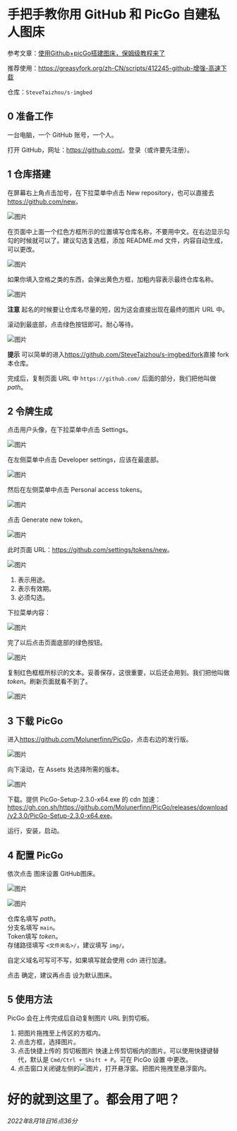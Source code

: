 # 手把手教你用 GitHub 和 PicGo 自建私人图床

参考文章：[使用Github+picGo搭建图床，保姆级教程来了](https://zhuanlan.zhihu.com/p/489236769 "知乎")

推荐使用：<https://greasyfork.org/zh-CN/scripts/412245-github-增强-高速下载>

仓库：`SteveTaizhou/s-imgbed`

## 0 准备工作

一台电脑，一个 GitHub 账号，一个人。

打开 GitHub，网址：<https://github.com/>。登录（或许要先注册）。

## 1 仓库搭建

在屏幕右上角点击加号，在下拉菜单中点击 New repository，也可以直接去<https://github.com/new>。

![图片](https://user-images.githubusercontent.com/85382878/185338583-ac38d05c-7bc5-436e-9e66-6adb47748c57.png)

在页面中上面一个红色方框所示的位置填写仓库名称，不要用中文。在右边显示勾勾的时候就可以了。建议勾选复选框，添加 README.md 文件，内容自动生成，可以更改。

![图片](https://user-images.githubusercontent.com/85382878/185338957-6b0dc1cd-81e4-4807-867d-369849f4cb8b.png)

如果你填入空格之类的东西，会弹出黄色方框，加粗内容表示最终仓库名称。

![图片](https://user-images.githubusercontent.com/85382878/185340002-9286bb8a-e7e2-442b-8566-bd8980950e6b.png)

**注意** 起名的时候要让仓库名尽量的短，因为这会直接出现在最终的图片 URL 中。

滚动到最底部，点击绿色按钮即可。耐心等待。

![图片](https://user-images.githubusercontent.com/85382878/185340479-af421674-281f-44b5-bb06-bd78ef18d935.png)

**提示** 可以简单的进入<https://github.com/SteveTaizhou/s-imgbed/fork>直接 fork 本仓库。

完成后，复制页面 URL 中 `https://github.com/` 后面的部分，我们把他叫做 _path_。

## 2 令牌生成

点击用户头像，在下拉菜单中点击 Settings。

![图片](https://user-images.githubusercontent.com/85382878/185341074-9f7b7b41-efd8-49a0-9dc6-b3b936daa8fa.png)

在左侧菜单中点击 Developer settings，应该在最底部。

![图片](https://user-images.githubusercontent.com/85382878/185341507-f5efc384-1bea-4492-9b3d-2bddb61aa727.png)

然后在左侧菜单中点击 Personal access tokens。

![图片](https://user-images.githubusercontent.com/85382878/185341803-8b63c7d0-c031-4f10-85be-2c972045a1da.png)

点击 Generate new token。

![图片](https://user-images.githubusercontent.com/85382878/185342051-cd13bfd5-8b3d-4b3f-aec4-01f50ae607e5.png)

此时页面 URL：<https://github.com/settings/tokens/new>。

![图片](https://user-images.githubusercontent.com/85382878/185343047-3ac3fc95-7175-44ef-b00a-bbaa3083ed23.png)

1. 表示用途。
2. 表示有效期。
3. 必须勾选。

下拉菜单内容：

![图片](https://user-images.githubusercontent.com/85382878/185343468-592549af-84dc-4ba9-9561-2721fcbba4ce.png)

完了以后点击页面底部的绿色按钮。

![图片](https://user-images.githubusercontent.com/85382878/185343710-a4d24e5a-69e9-4393-8c89-c26e795582be.png)

复制红色框框所标识的文本。妥善保存，这很重要，以后还会用到。我们把他叫做 _token_。刷新页面就看不到了。

![图片](https://user-images.githubusercontent.com/85382878/185344159-ed2af80c-0c6c-4e0a-87a8-453d74446a1a.png)

## 3 下载 PicGo

进入<https://github.com/Molunerfinn/PicGo>，点击右边的发行版。

![图片](https://user-images.githubusercontent.com/85382878/185344930-3c42b169-1e25-4213-b254-bee3b2e76c28.png)

向下滚动，在 Assets 处选择所需的版本。

![图片](https://user-images.githubusercontent.com/85382878/185345094-5a68e4f5-b0d7-4215-a284-62052fbce93e.png)

下载。提供 PicGo-Setup-2.3.0-x64.exe 的 cdn 加速：<https://gh.con.sh/https://github.com/Molunerfinn/PicGo/releases/download/v2.3.0/PicGo-Setup-2.3.0-x64.exe>。

运行，安装，启动。

## 4 配置 PicGo

依次点击 图床设置 GitHub图床。

![图片](https://user-images.githubusercontent.com/85382878/185346225-65ce0f3a-24c6-49ca-bd56-2d68cffa9556.png)

![图片](https://user-images.githubusercontent.com/85382878/185352064-5eb5eeed-459e-48a5-ba4e-0c0fe3d7144e.png)

仓库名填写 _path_。  
分支名填写 `main`。  
Token填写 _token_。  
存储路径填写 `<文件夹名>/`，建议填写 `img/`。

自定义域名可写可不写，如果填写就会使用 cdn 进行加速。

[](推荐填写：`https://gcore.jsdelivr.net/gh/<path>@main`。)

点击 确定，建议再点击 设为默认图床。

## 5 使用方法

PicGo 会在上传完成后自动复制图片 URL 到剪切板。

1. 把图片拖拽至上传区的方框内。
2. 点击方框，选择图片。
3. 点击快捷上传的 剪切板图片 快速上传剪切板内的图片。可以使用快捷键替代，默认是 `Cmd/Ctrl + Shift + P`。可在 PicGo 设置 中更改。
4. 点击窗口关闭键左侧的![图片](https://user-images.githubusercontent.com/85382878/185349867-3e37a820-3601-439a-a0f0-eb70e5be39de.png)，打开悬浮窗。把图片拖拽至悬浮窗内。

# 好的就到这里了。都会用了吧？

###### 2022年8月18日16点36分




